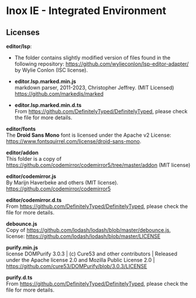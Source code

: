 # Inox IE - Integrated Environment


## Licenses 

**editor/lsp**:
- The folder contains slightly modified version of files found in the following repository:
  https://github.com/wylieconlon/lsp-editor-adapter/ by Wylie Conlon (ISC license).

- **editor.lsp.marked.min.js**\
  markdown parser, 2011-2023, Christopher Jeffrey. (MIT Licensed)
  https://github.com/markedjs/marked

- **editor.lsp.marked.min.d.ts**\
  From https://github.com/DefinitelyTyped/DefinitelyTyped, please check the file for more details.

**editor/fonts**\
The **Droid Sans Mono** font is licensed under the Apache v2 License: https://www.fontsquirrel.com/license/droid-sans-mono.


**editor/addon**\
This folder is a copy of https://github.com/codemirror/codemirror5/tree/master/addon (MIT license) 


**editor/codemirror.js**\
By Marijn Haverbeke and others (MIT license). https://github.com/codemirror/codemirror5

**editor/codemirror.d.ts**\
From https://github.com/DefinitelyTyped/DefinitelyTyped, please check the file for more details.


**debounce.js**\
Copy of https://github.com/lodash/lodash/blob/master/debounce.js, license: https://github.com/lodash/lodash/blob/master/LICENSE


**purify.min.js**\
license DOMPurify 3.0.3 | (c) Cure53 and other contributors | Released under the Apache license 2.0 and Mozilla Public License 2.0 | https://github.com/cure53/DOMPurify/blob/3.0.3/LICENSE


**purify.d.ts**\
From https://github.com/DefinitelyTyped/DefinitelyTyped, please check the file for more details.